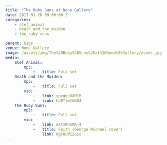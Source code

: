 ```yaml
---
title: "The Ruby Suns at None Gallery"
date: 2017-01-26 09:00:00 Z
categories:
    - stef_animal
    - death_and_the_maiden
    - the_ruby_suns

parent: Gigs
venue: None Gallery
image: /assets/img/The%20Ruby%20Suns%20at%20None%20Gallery/cover.jpg
media:
    Stef Animal:
        mp3:
            -   title: Full set
    Death and the Maiden:
        mp3:
            -   title: Full set
        vid:
            -   link: vpzgkn68MlM
            -   link: hd8Yfm1kKO4
    The Ruby Suns:
        mp3:
            -   title: Full set
        vid:
            -   link: dXYxWnGMA_4
            -   title: Faith (George Michael cover)
                link: 0gFULWI2uio
---
```


